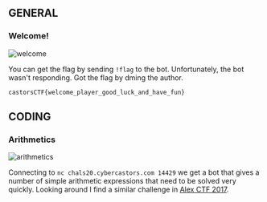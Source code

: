 ## GENERAL

### Welcome!
![welcome](https://user-images.githubusercontent.com/47029515/83407403-4ae20a00-a42e-11ea-9941-9a0147d0ad59.png)

You can get the flag by sending `!flag` to the bot. Unfortunately, the bot wasn't responding.  Got the flag by dming the author.
```
castorsCTF{welcome_player_good_luck_and_have_fun}
```


## CODING

### Arithmetics
![arithmetics](https://user-images.githubusercontent.com/47029515/83408550-6b12c880-a430-11ea-9faa-2b7bca57e580.png)

Connecting to `nc chals20.cybercastors.com 14429` we get a bot that gives a number of simple arithmetic expressions that need to be solved very quickly. Looking around I find a similar challenge in [Alex CTF 2017](https://0xd13a.github.io/ctfs/alexctf2017/math-bot/).

